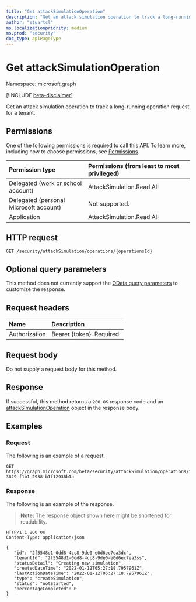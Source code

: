 ```yaml
---
title: "Get attackSimulationOperation"
description: "Get an attack simulation operation to track a long-running operation request for a tenant."
author: "stuartcl"
ms.localizationpriority: medium
ms.prod: "security"
doc_type: apiPageType
---
```


# Get attackSimulationOperation

Namespace: microsoft.graph

[!INCLUDE [beta-disclaimer](../../includes/beta-disclaimer.md)]

Get an attack simulation operation to track a long-running operation request for a tenant.

## Permissions

One of the following permissions is required to call this API. To learn more, including how to choose permissions, see [Permissions](/graph/permissions-reference).

| Permission type                        | Permissions (from least to most privileged) |
|:---------------------------------------|:--------------------------------------------|
| Delegated (work or school account)     | AttackSimulation.Read.All                   |
| Delegated (personal Microsoft account) | Not supported.                              |
| Application                            | AttackSimulation.Read.All                   |

## HTTP request

<!-- {
  "blockType": "ignored"
}
-->
``` http
GET /security/attackSimulation/operations/{operationsId}
```

## Optional query parameters

This method does not currently support the [OData query parameters](/graph/query-parameters) to customize the response.

## Request headers

|Name|Description|
|:---|:---|
|Authorization|Bearer {token}. Required.|

## Request body

Do not supply a request body for this method.

## Response

If successful, this method returns a `200 OK` response code and an [attackSimulationOperation](../resources/attacksimulationoperation.md) object in the response body.

## Examples

### Request

The following is an example of a request.

<!-- {
  "blockType": "request",
  "name": "get_attackSimulationOperation",
  "sampleKeys": ["f1b13829-3829-f1b1-2938-b1f12938b1a"]
}
-->
``` http
GET https://graph.microsoft.com/beta/security/attackSimulation/operations/f1b13829-3829-f1b1-2938-b1f12938b1a
```
### Response


The following is an example of the response.

>**Note:** The response object shown here might be shortened for readability.
<!-- {
  "blockType": "response",
  "truncated": true,
  "@odata.type": "microsoft.graph.attackSimulationOperation"
}
-->
``` http
HTTP/1.1 200 OK
Content-Type: application/json

{
   "id": "2f5548d1-0dd8-4cc8-9de0-e0d6ec7ea3dc",
   "tenantId": "2f5548d1-0dd8-4cc8-9de0-e0d6ec7ea3ss",
   "statusDetail": "Creating new simulation",
   "createdDateTime": "2022-01-12T05:27:18.7957961Z",
   "lastActionDateTime": "2022-01-12T05:27:18.7957961Z",
   "type": "createSimulation",
   "status": "notStarted",
   "percentageCompleted": 0
}
```
